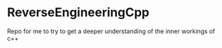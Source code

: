 # ReverseEngineeringCpp
Repo for me to try to get a deeper understanding of the inner workings of c++
